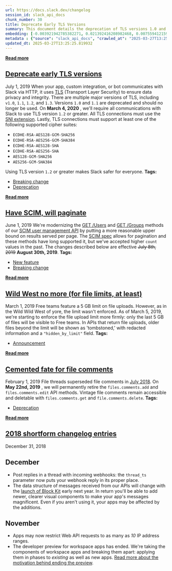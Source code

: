 ```yaml
---
url: https://docs.slack.dev/changelog
session_id: slack_api_docs
chunk_number: 30
title: Deprecate Early TLS Versions
summary: This document details the deprecation of TLS versions 1.0 and 1.1 for Slack communications, with a requirement to use TLS version 1.2 or higher starting March 4, 2020. It emphasizes the necessity of the SNI extension and lists supported cipher suites for TLS connections.
embedding: [-0.003921942785382271, 0.021392416208982468, 0.007559412159025669, 0.004388479515910149, 0.028963206335902214, -0.0032297237776219845, -0.023395109921693802, -0.002607674803584814, -0.03674640506505966, 0.019602127373218536, 0.013965757563710213, 0.011598937213420868, -0.04970322921872139, 0.027643248438835144, -0.011265154927968979, 0.060869764536619186, -0.026399150490760803, 0.005389826837927103, -0.026429494842886925, 0.018585609272122383, 0.05197901651263237, -0.0007424761424772441, -0.007912158966064453, 0.07537412643432617, 0.0017808048287406564, 0.02872045524418354, -0.030541086569428444, 0.019829707220196724, -0.011394116096198559, -0.020224176347255707, 0.01436022762209177, -0.02548883482813835, 0.019435236230492592, 0.06432896852493286, 0.036260902881622314, -0.029873521998524666, -0.011500319465994835, 0.031345199793577194, 0.0391739122569561, -0.03131485357880592, -0.042086921632289886, -0.013108544051647186, -0.009141085669398308, 0.03207344934344292, -0.04020560160279274, 0.019238002598285675, -0.005507409106940031, -0.0093383202329278, -0.024533003568649292, 0.04669918864965439, -0.0419655479490757, -0.039962854236364365, -0.022530309855937958, 0.023759236559271812, -0.037687063217163086, -0.033954769372940063, -0.036807093769311905, 0.0051243179477751255, -0.01635533571243286, -0.009603829123079777, 0.01955661177635193, -0.023228218778967857, -0.012342361733317375, -0.050522513687610626, -0.03352995589375496, -0.010051400400698185, -0.03146657347679138, 0.035562995821237564, 0.0315576046705246, 0.020406240597367287, 0.04991563409566879, 0.03261964023113251, -0.04284551739692688, -0.009892095811665058, -0.018980078399181366, -0.0022454450372606516, -0.004058490041643381, 0.07258249074220657, 0.0007045462843962014, -0.01723530702292919, -0.016567742452025414, 0.041024886071681976, -0.0405697301030159, -0.018980078399181366, -0.04569784179329872, 0.008139737881720066, -0.013814038597047329, -0.016461540013551712, -0.004847430158406496, 0.04069110378623009, -0.013495427556335926, -0.01320716179907322, -0.03674640506505966, -0.016233960166573524, 0.049581851810216904, -0.02618674375116825, -0.02662673033773899, 0.0019780397415161133, -0.031345199793577194, 0.025625383481383324, 0.059959448873996735, -0.049460478127002716, -0.08830060809850693, -0.07149011641740799, 0.01570294238626957, -0.010817582719027996, 0.05003701150417328, -0.012448565103113651, 0.02820461057126522, -0.03167898207902908, -0.12926480174064636, -0.01360921747982502, -0.0240930188447237, -0.01603672467172146, -0.019177313894033432, -0.013328536413609982, -0.02787082828581333, 0.008314215578138828, 0.006990464869886637, -0.026793621480464935, -0.044028930366039276, -0.01562708429992199, 0.01182651612907648, -0.0011995304375886917, 0.035927120596170425, -0.029145268723368645, 0.006148423068225384, -0.014238852076232433, -0.06150698661804199, -0.03999319672584534, 0.04372549057006836, 0.0025678484234958887, 0.08775442093610764, -0.051887985318899155, -0.024972990155220032, -0.050856295973062515, -0.04827706888318062, -0.017174620181322098, -0.022757887840270996, -0.000895617762580514, 0.013396810740232468, -0.05832088366150856, 0.028553564101457596, -0.025504007935523987, -0.024745410308241844, 0.01078723929822445, 0.003100762376561761, -0.012516838498413563, -0.005810847505927086, -0.0007661822601221502, -0.04008422791957855, 0.027172919362783432, 0.006903226021677256, 0.013427154161036015, -0.032923080027103424, -0.018752500414848328, 0.03092038445174694, 0.08975711464881897, 0.01505813654512167, -0.009110741317272186, -0.022242043167352676, 0.03099624440073967, -0.030343851074576378, -0.002347855595871806, 0.0019723502919077873, -0.0022682028356939554, 0.05467962101101875, -0.04050904139876366, -0.09006055444478989, -0.032771360129117966, 0.02421439439058304, -0.04053938388824463, 0.002385785337537527, -0.000907470821402967, -0.0086404113098979, -0.020375896245241165, -0.014868487603962421, -0.03474371135234833, -0.012645800597965717, 0.003906771074980497, -0.007312868256121874, 0.026247432455420494, -0.06833435595035553, -0.029691459611058235, -0.06542134284973145, -0.01995108276605606, -0.026641901582479477, 0.028037719428539276, -0.00926246028393507, -0.013381638564169407, -0.017766324803233147, 0.02460886351764202, 0.03562368080019951, 0.015262957662343979, 0.019526269286870956, -0.02835632860660553, 0.01071137934923172, -0.00913349911570549, 0.014140235260128975, -0.004441581200808287, 0.005526374094188213, 0.04533371329307556, 0.03407614678144455, -0.014064375311136246, 0.022348247468471527, -0.0179787315428257, 0.016385680064558983, 0.05179695412516594, -0.030252819880843163, 0.019131798297166824, 0.04512130841612816, -0.031375542283058167, -0.041176605969667435, 0.039962854236364365, 0.001190996146760881, 0.0008263958152383566, -0.04375583305954933, 0.0105975903570652, -0.03356029838323593, 0.007646650541573763, 0.0005224831984378397, 0.06651372462511063, 0.02608054131269455, -0.0003691044985316694, 0.024548176676034927, 0.018282171338796616, 0.017690464854240417, 0.0029130098409950733, 0.006645303685218096, 0.031375542283058167, 0.0016271889908239245, -0.01570294238626957, -0.0230764988809824, -0.032953422516584396, 0.016461540013551712, -0.04160141944885254, 0.02398681454360485, -0.03331754729151726, -0.005719815846532583, 0.006709784269332886, -7.236297096824273e-05, 0.009907267987728119, -0.015513294376432896, 0.05009770020842552, -0.0003186104295309633, 0.021028289571404457, -0.006341864820569754, -0.05546855926513672, 0.015035378746688366, 0.04090351238846779, 0.04955150932073593, -0.0027954273391515017, 0.007635271642357111, -0.018767671659588814, 0.002433197572827339, -0.0649358406662941, -0.018661469221115112, 0.005511201918125153, 0.0013796970015391707, 0.025837790220975876, 0.00509018125012517, -0.025807445868849754, -0.04503027722239494, -0.003986423369497061, -0.014876073226332664, 0.04017525911331177, 0.027263950556516647, 0.0719149261713028, 0.0018196828896179795, -0.01445125974714756, 0.025428147986531258, 0.04493924230337143, 0.031163135543465614, -0.00515466183423996, 0.0032411026768386364, -0.029828006401658058, -0.009899681434035301, 0.048732224851846695, -0.04742743819952011, -0.012327189557254314, 0.009527969174087048, 0.008185254409909248, 0.012251329608261585, -0.010574832558631897, 0.02171102538704872, -0.004915704019367695, -0.025246083736419678, 0.03692846745252609, 0.007051152642816305, 0.002275788923725486, -0.00874661561101675, 0.07786232233047485, -0.045728184282779694, -0.0025223325937986374, 0.0036014358047395945, 0.06590684503316879, 0.050128042697906494, -0.002376302843913436, -0.010461042635142803, 0.0038100499659776688, 0.003131106263026595, -0.00812456663697958, 0.02178688533604145, -0.03513817861676216, 0.07033704966306686, 0.05889741703867912, -0.02101311646401882, -0.012266501784324646, 5.0671860662987456e-05, -0.015672599896788597, -0.0017722705379128456, 0.012706487439572811, -0.06275108456611633, -0.04163176566362381, -0.03744431212544441, -0.02064899168908596, 0.048732224851846695, 0.006834952626377344, 0.004828465171158314, 0.009619001299142838, -0.005181212443858385, -0.022393763065338135, -0.001262114616110921, 0.017220135778188705, 0.015300886705517769, -0.031163135543465614, 0.029205957427620888, -0.016856009140610695, 0.025367459282279015, -0.05640922114253044, 0.006046012509614229, -0.022879263386130333, -0.00729011045768857, 0.05480099469423294, -0.021984120830893517, -0.04211726412177086, 0.011007232591509819, 0.044180646538734436, -0.004168486688286066, 0.02913009747862816, 0.0002944301813840866, -0.022105496376752853, -0.034986462444067, -0.02098277397453785, 0.03404580056667328, 0.03192173317074776, 0.021362071856856346, -0.009216944687068462, -0.03192173317074776, 0.043088268488645554, -0.04694193974137306, -0.02450265921652317, 0.015976037830114365, -0.006140836980193853, -0.017948389053344727, 0.01324509084224701, 0.03063211776316166, -0.05923119932413101, -0.022469621151685715, 0.017144275829195976, -0.04739709571003914, -0.007085289340466261, -0.0009738479857333004, -0.00755561888217926, 0.006759093143045902, 0.008587310090661049, -0.03953803703188896, -0.024275081232190132, 0.020967600867152214, -0.02509436570107937, 0.029145268723368645, 0.023835094645619392, 0.0174932312220335, -0.04851981997489929, -0.005549131892621517, 0.03786912560462952, 0.005807054694741964, 0.025064021348953247, 0.043300677090883255, 0.01546019222587347, 0.004930875729769468, 0.026641901582479477, -0.03213413804769516, 0.011052748188376427, -0.01456504873931408, 0.03131485357880592, -0.034500960260629654, 0.006664268206804991, -0.014018859714269638, 0.007760439999401569, -0.012213400565087795, 0.007407692726701498, -0.004195037297904491, 0.004968805704265833, 0.010620348155498505, 0.0029604220762848854, 0.03001006878912449, 0.018100107088685036, 0.05637887492775917, -0.012532010674476624, 0.039780788123607635, -0.005852570291608572, -0.014671252109110355, -0.032255515456199646, -0.031041759997606277, 0.015027792192995548, 0.025852961465716362, 0.024715067818760872, 0.022424105554819107, -0.009573484770953655, 0.02835632860660553, 0.015869833528995514, 0.04466614872217178, -0.035198867321014404, -0.0013493531150743365, -0.024745410308241844, 0.031861044466495514, 0.042420703917741776, 0.027446012943983078, 0.0821104645729065, 0.023425454273819923, -0.05722850561141968, 0.02178688533604145, -0.0405697301030159, -0.031011415645480156, 0.049066007137298584, 0.012092025019228458, -0.0010705690365284681, 0.0765271931886673, -0.08265665173530579, -0.06211386248469353, -0.03623056039214134, 0.055589936673641205, -0.005454307422041893, 0.026823963969945908, -0.008056292310357094, -0.030085928738117218, 0.030389366671442986, 0.015422262251377106, 0.0059018791653215885, -0.007650443352758884, 0.014026445336639881, -0.004650195129215717, 0.022211698815226555, -0.041358668357133865, 0.015520879998803139, -0.027370154857635498, -0.024259909987449646, 0.004426409490406513, 0.05058320239186287, -0.019086282700300217, -0.0004883463843725622, 0.025625383481383324, -0.020330380648374557, -0.06275108456611633, -0.01756908930838108, -0.009634172543883324, -0.05771400406956673, 0.05106870085000992, -0.013442326337099075, 0.03407614678144455, -0.016916697844862938, -0.010476214811205864, 0.022166183218359947, 0.012789933010935783, -0.014800213277339935, -0.009179014712572098, 0.02952456846833229, -0.0025431939866393805, 0.005397412460297346, 0.04445374384522438, 0.02781013958156109, -0.03389408066868782, 0.011234810575842857, -0.05413343012332916, -0.04038766771554947, 0.006872882600873709, 0.015065722167491913, 0.06090011075139046, 0.0022492380812764168, 0.0216806810349226, -0.011196881532669067, -0.025109536945819855, 0.009239702485501766, 0.008814889006316662, 0.0005404998664744198, 0.014845729805529118, 0.02036072500050068, -0.010013471357524395, 0.024988161399960518, -0.021984120830893517, 0.022348247468471527, 0.0223785899579525, -0.019935909658670425, -0.001812096918001771, -0.01256235409528017, -0.011439631693065166, -0.04284551739692688, 0.005678093060851097, -0.025504007935523987, -0.0030761079397052526, -0.03525955602526665, 0.01614292897284031, 0.00935349240899086, 0.02556469477713108, 0.011644452810287476, -0.0003636520996224135, 0.01841871812939644, -0.010749309323728085, -0.011606522835791111, 0.0008467831066809595, -0.02043658308684826, 0.03268032893538475, 0.015581567771732807, -0.011500319465994835, 0.024851614609360695, -0.008739029057323933, 0.0479736290872097, 0.011121021583676338, -0.012979582883417606, -0.013146474026143551, -0.008276285603642464, 0.015042964369058609, -0.018054591491818428, -0.026899823918938637, 0.014382985420525074, -0.03125416859984398, -0.0605359822511673, -0.014329884201288223, -0.009490039199590683, 0.003269549924880266, -0.042966894805431366, 0.029919037595391273, -0.0022359625436365604, -0.03066246211528778, 0.019420064985752106, -0.027188090607523918, -0.03246792033314705, -0.011735484935343266, 0.0009435041574761271, 0.0028162887319922447, 0.018661469221115112, 0.036776747554540634, 0.007157356012612581, -0.05546855926513672, 0.004752605687826872, -0.011303084902465343, 0.021119320765137672, -0.019131798297166824, 0.018069762736558914, 0.033438924700021744, 0.007161148823797703, 0.017007729038596153, -0.022757887840270996, 0.019526269286870956, -0.016643602401018143, 0.005579475779086351, 0.00233458005823195, 0.0005153713282197714, 0.013700248673558235, 0.021984120830893517, -0.024730239063501358, 0.015179512090981007, 0.03550230711698532, -0.023819923400878906, -0.0035141974221915007, 0.02429025247693062, 0.021437931805849075, -0.03689812496304512, -0.011963063850998878, 0.0423903614282608, 0.0009586760425008833, -0.010483800433576107, 0.015824317932128906, 0.0009861751459538937, -0.018175967037677765, 0.021377243101596832, 0.005454307422041893, -0.0015257267514243722, -0.004991563502699137, -0.024897130206227303, -0.02869011089205742, 0.0009928129147738218, 0.02248479425907135, -0.04648678004741669, -0.001852871384471655, -0.007836299948394299, -0.02985835075378418, -0.022242043167352676, -0.03817256540060043, -0.02025452069938183, 0.00790457334369421, 0.014731939882040024, 0.015748459845781326, 0.03371201828122139, -0.0009354440262541175, 0.00935349240899086, -0.03832428529858589, -0.024881958961486816, 0.013374052941799164, -0.0017533056670799851, -0.04490889981389046, -0.024017158895730972, -0.0037683271802961826, -0.023091670125722885, 0.014375399798154831, 0.01423126645386219, -0.07130805402994156, -0.01658291555941105, -0.013191989623010159, 0.018646296113729477, 0.014413329772651196, -0.001844337210059166, -0.04712400212883949, -0.023273734375834465, 0.02219652757048607, -0.009315562434494495, -0.02145310305058956, 0.019010422751307487, -0.007972846738994122, -0.03386373817920685, -0.022317903116345406, -0.0013806452043354511, 0.0066794403828680515, 0.026141228154301643, 0.020406240597367287, -0.012759589590132236, -0.07167217880487442, 0.02131655625998974, 0.004513647872954607, 0.01904076710343361, 0.015611911192536354, 0.018980078399181366, -0.02145310305058956, -0.030692806467413902, -0.009429351426661015, 0.038718756288290024, 0.00782871339470148, 0.008010776713490486, -0.03213413804769516, 0.01735668256878853, 0.0036279866471886635, 0.024366112425923347, 0.0017732188571244478, -0.006694612093269825, -0.014671252109110355, -0.008276285603642464, -0.02116483636200428, -0.001448918948881328, 0.007688373327255249, -0.016916697844862938, -0.0345616452395916, 0.051887985318899155, 0.0010781550081446767, 0.034986462444067, -0.026217088103294373, -0.013146474026143551, -0.015020206570625305, -0.0034478201996535063, 0.03304445371031761, -0.000307468551909551, 0.025109536945819855, -0.0066794403828680515, 0.020345551893115044, -0.04038766771554947, -0.014739525504410267, 0.0015655531315132976, 0.008678341284394264, 0.015232613310217857, -0.0009202721412293613, -0.022059980779886246, 0.0223785899579525, 0.05395136773586273, 0.008852818980813026, 0.027097059413790703, -0.016446366906166077, -0.001182461972348392, -0.04060007259249687, 0.00048550163046456873, 0.056834034621715546, -0.0007059686467982829, 0.018722156062722206, -0.043816521763801575, -0.022014465183019638, 0.010286565870046616, -0.020770367234945297, -0.014337469823658466, 0.05938291922211647, 0.004100212827324867, -0.024441972374916077, 0.016416024416685104, -0.0075859627686440945, 0.01614292897284031, -0.012516838498413563, 0.005617405287921429, 0.01208443846553564, -0.005681886337697506, 0.023880610242486, -0.013692663051187992, -0.02828047052025795, 0.01065827812999487, -0.011234810575842857, -0.03826359659433365, 3.0077157134655863e-05, -0.004274690058082342, 0.009163843467831612, -0.009034881368279457, -0.02098277397453785, 0.04141935706138611, -0.04845913127064705, 0.008761786855757236, -0.0035407482646405697, -0.015642255544662476, 0.018828360363841057, -0.0023137186653912067, -0.017553918063640594, -0.019632471725344658, -0.006334279198199511, -0.010210705921053886, -0.009452110156416893, 0.021301383152604103, -0.04685090854763985, -0.03583608940243721, 0.011447218246757984, 0.019101453945040703, -0.025155052542686462, 0.008739029057323933, 0.04354342818260193, -0.005594647489488125, 0.01826699823141098, 0.0016357232816517353, 0.02869011089205742, 0.014496775344014168, -0.0060194614343345165, -0.015900177881121635, 0.0009207462426275015, -0.05901879072189331, 0.041874516755342484, -0.046274375170469284, 0.024153705686330795, 0.0007571739261038601, -0.012645800597965717, 0.03674640506505966, 0.031132791191339493, 0.015399504452943802, -0.010278979316353798, -0.01852492056787014, 0.028872175142169, -0.027188090607523918, 0.029554910957813263, 0.01735668256878853, 0.01511123776435852, -0.027794968336820602, 0.01276717521250248, 0.01932903379201889, 0.01694704033434391, -0.02662673033773899, 0.0016072759171947837, 0.017007729038596153, 0.004502268973737955, 0.008534207940101624, 0.047518473118543625, -0.005056044086813927, 0.019162142649292946, 0.008867990225553513, 0.004547784570604563, -0.04369514808058739, -0.02336476556956768, -0.00044638648978434503, 0.047882597893476486, 0.021984120830893517, -0.01458022091537714, -0.011394116096198559, 0.006243247538805008, 0.037687063217163086, -0.0058373985812067986, -0.03480439633131027, 0.020497271791100502, 0.005196384619921446, -0.019723502919077873, -0.0174932312220335, 0.03234654664993286, 0.004286068957298994, 0.010832754895091057, -0.012243743985891342, -0.03146657347679138, 0.004710882902145386, -0.05422446131706238, -0.018873875960707664, -0.012076852843165398, -0.045606810599565506, -0.022181356325745583, -0.0011028093285858631, 0.0094976257532835, -0.020588302984833717, 0.0066680614836514, -0.004305033944547176, -0.12180022150278091, 0.0015712425811216235, 0.015194683335721493, -0.003138692118227482, -0.007597341667860746, 0.003720914712175727, 0.010718965902924538, 0.05619681254029274, 0.033287204802036285, -0.03753534331917763, 0.04967288672924042, -0.018904220312833786, -0.016233960166573524, -0.038233254104852676, 0.013374052941799164, 0.0035141974221915007, 0.015035378746688366, 0.027461186051368713, 0.0034535096492618322, 0.008913506753742695, 0.006546685937792063, 0.02072484977543354, -0.002888355404138565, 0.036109182983636856, 0.009270046837627888, -0.004801914561539888, 0.004377100616693497, -0.01624913327395916, 0.042602766305208206, -0.022727545350790024, 0.029539739713072777, 0.021210351958870888, -0.04551577568054199, -0.019981427118182182, -0.024972990155220032, 0.016446366906166077, -0.011932719498872757, 0.0045174406841397285, 0.013055441901087761, -0.006880468223243952, 0.02592882141470909, -0.02098277397453785, 0.04812534898519516, -0.0012772864429280162, 0.002968007931485772, 0.010764481499791145, 0.01896490715444088, 0.014974690973758698, -0.00480570737272501, 0.04184417054057121, 0.0335906445980072, 0.02116483636200428, 0.022090323269367218, -0.015437434427440166, -0.027385326102375984, -0.02802254632115364, 0.005484651308506727, -0.02413853444159031, 0.007548033259809017, 0.016931869089603424, 0.04232967272400856, 0.019935909658670425, -0.01140928827226162, -0.009520383551716805, 0.024047503247857094, -0.0035616096574813128, -0.009967954829335213, -0.019359378144145012, -0.0028181851375848055, 0.004369514528661966, -0.01570294238626957, 0.02501850575208664, 0.014329884201288223, 0.005958773661404848, 0.008344558998942375, 0.019177313894033432, 0.01146238949149847, 0.007942503318190575, 2.3817256078473292e-06, -0.05601475015282631, 0.054740309715270996, -0.011583765037357807, 0.03632159158587456, 0.014936760999262333, 0.006637717597186565, -0.005560510791838169, 0.006956328172236681, 0.004983977414667606, 0.03723190724849701, -0.01614292897284031, 0.04745778441429138, 0.01496710442006588, 0.027491530403494835, -0.013980929739773273, -0.014534705318510532, 0.00694115599617362, 0.00860248226672411, 0.02993420884013176, -0.0021676889155060053, 0.002835253719240427, 0.01687118224799633, 0.003493335796520114, 0.012129954993724823, -0.014663666486740112, -0.032558951526880264, 0.007373556029051542, 0.03192173317074776, -0.002988869324326515, -0.0137381786480546, 0.03307479992508888, 0.009239702485501766, -0.0281742662191391, 0.021043460816144943, 0.055256154388189316, -0.026399150490760803, 0.007229422684758902, 0.01423126645386219, -0.010863099247217178, 0.002465437864884734, -0.001176772522740066, -0.010225878097116947, -0.011523077264428139, -0.04858050495386124, 0.04666884243488312, -0.022833747789263725, 0.02523091249167919, 0.05477065220475197, 0.013025098480284214, 0.003461095504462719, 0.014132648706436157, 0.007988018915057182, -0.0006026099435985088, -0.025837790220975876, 0.026126056909561157, 0.015247785486280918, -0.007972846738994122, 0.018312513828277588, -0.03210379555821419, -0.017735980451107025, 0.02545849233865738, 0.009565899148583412, -0.021437931805849075, -0.008814889006316662, -0.011636867187917233, 0.006914605386555195, -0.0047450195997953415, -0.04478752613067627, 0.030950728803873062, -0.029691459611058235, 0.017083588987588882, 0.027612904086709023, 0.012964410707354546, -0.01606706902384758, 0.013768523000180721, -0.01709876023232937, 0.005651542451232672, -0.008041121065616608, -0.04038766771554947, -0.023455796763300896, -0.0028333570808172226, -0.011940305121243, 0.018691811710596085, -0.0021942397579550743, -0.02465437911450863, -0.014034030959010124, 0.0008875576313585043, -0.038870472460985184, -0.012000992894172668, -0.029479051008820534, 0.027521872892975807, 0.00790457334369421, 0.024411628022789955, 0.04226898401975632, 0.035927120596170425, 0.017250480130314827, 0.05704643949866295, -0.00542775634676218, 0.016461540013551712, 0.03759603202342987, 0.02799220383167267, 0.0012763382401317358, -0.004991563502699137, -0.01518709771335125, -0.0010117777856066823, 0.022606169804930687, 0.005014321301132441, -0.008314215578138828, 0.03495611622929573, -0.021619994193315506, 0.0172808226197958, 0.02289443649351597, 0.06475377827882767, -0.0018054591491818428, 0.025443319231271744, -0.052798300981521606, -0.024806099012494087, -0.007438036613166332, -0.02031520940363407, -0.007707338314503431, 0.025064021348953247, 0.022757887840270996, 0.04584955796599388, -0.0004587136791087687, 0.004506061784923077, -0.003385236021131277, 0.014375399798154831, -0.04536405950784683, 0.021301383152604103, 0.03201276436448097, 0.004911910742521286, 0.00073915725806728, 0.02993420884013176, 9.381702693644911e-05, -0.014223680831491947, 0.00240664673037827, 0.02931215986609459, 0.004449167288839817, -0.03131485357880592, -0.002321304753422737, -0.03786912560462952, -0.007566997781395912, 0.0020178661216050386, -0.006266005337238312, -0.03164863586425781, 0.007927331142127514, 0.01346508413553238, -0.009110741317272186, -0.029509395360946655, -0.011803758330643177, 0.003210758790373802, 0.0021619994658976793, -0.002107001142576337, -0.023865438997745514, 0.011310670524835587, 0.027885999530553818, -0.02149861864745617, 0.01555122435092926, 0.0010098812635987997, 0.00037384574534371495, 0.03089004009962082, 0.021619994193315506, 0.014610564336180687, -0.004775363486260176, -0.03720156103372574, -0.03268032893538475, 0.03374236449599266, 0.012873378582298756, 0.023197874426841736, -0.0035748849622905254, 0.006243247538805008, 0.01819113828241825, 0.023713719099760056, 0.003148174611851573, -0.0018633020808920264, -0.016476711258292198, -0.013487841933965683, 0.025367459282279015, 0.024533003568649292, -0.0014906417345628142, 0.008230770006775856, 0.009634172543883324, 0.020815882831811905, -0.005765331909060478, -0.005040872376412153, -0.025170225650072098, 0.01085551269352436, -0.010483800433576107, 0.007669408340007067, 0.027825312688946724, -0.0002400246012257412, -0.01834285818040371, 0.05986841768026352, -0.008534207940101624, 0.030874868854880333, -0.01976901851594448, -0.04669918864965439, -0.028599079698324203, 0.010954130440950394, 0.0007073910674080253, -0.013594045303761959, 0.0022625133860856295, -0.021953776478767395, 0.012949238531291485, 0.01573328673839569, -0.005746366921812296, -0.020451756194233894, 0.01472435425966978, -0.03158795088529587, 0.008830061182379723, -0.02215101197361946, 0.017887700349092484, 0.02670259028673172, -0.012926480732858181, 0.0005153713282197714, -0.004396065603941679, -0.03261964023113251, 0.0034629921428859234, -0.008450762368738651, 0.004418823402374983, -0.007271145470440388, -0.013434740714728832, 0.001560811884701252, 0.019890394061803818, -0.002565952017903328, 0.004248139448463917, -0.008314215578138828, 0.010195533744990826, -0.014375399798154831, 0.017629778012633324, 0.024229565635323524, -0.011576179414987564, 0.001315216301009059, 0.021104149520397186, 0.01456504873931408, -0.0019799363799393177, 0.007138391025364399, -0.0057842968963086605, -0.003730397205799818, 0.005416377447545528, 0.014762284234166145, -0.025655725970864296, 0.009854165837168694, 0.03868841007351875, 0.025504007935523987, 0.030343851074576378, -0.013783694244921207, 0.005996703635901213, 0.01080241147428751, 0.01852492056787014, 0.005480858031660318, -0.0015115031274035573, -0.01914696954190731, 0.007669408340007067, 0.016780149191617966, -0.05146317183971405, 0.005765331909060478, -0.022499965503811836, 0.0007970002479851246, 0.014800213277339935, -0.012266501784324646, -0.012152712792158127, 0.000703598081599921, -0.016491882503032684, 0.008223183453083038, 0.025261256843805313, -0.026019852608442307, -0.0017447714926674962, 0.017842184752225876, -0.01188720390200615, -0.010286565870046616, 0.09813201427459717, -0.01562708429992199, 0.01401127316057682, 0.02222687192261219, 0.0035691955126821995, 0.011606522835791111, -0.015376746654510498, 0.03647330775856972, -0.012532010674476624, -0.02711223065853119, -0.023091670125722885, 0.022317903116345406, 0.020997945219278336, 0.024411628022789955, -0.004104006104171276, -0.0032923079561442137, -0.01772080920636654, 0.061719395220279694, -0.008974194526672363, -0.0009126861696131527, 0.0064632403664290905, 0.03726224973797798, 0.0012080646120011806, -0.0077680260874331, 0.011743070557713509, -0.023501312360167503, 0.038870472460985184, -0.02054278738796711, 0.03365132957696915, 0.0064101386815309525, -0.0024161292240023613, -0.02567089907824993, 0.020770367234945297, 0.03158795088529587, -0.03437958285212517, -0.01914696954190731, 0.0017627881607040763, 0.015027792192995548, 0.036078840494155884, -0.014200922101736069, -0.010028642602264881, -0.03459199145436287, 0.01844906248152256, -0.0018851117929443717, -0.020087629556655884, 0.002338373102247715, -0.015126409940421581, -0.030616946518421173, 0.012623041868209839, -0.03368167579174042, -0.025473663583397865, 0.020057285204529762, 0.03386373817920685, -0.02072484977543354, -0.00584119139239192, 0.001433747005648911, 0.02439645677804947, 0.053678274154663086, -0.015642255544662476, 0.008003191091120243, -0.026990855112671852, 0.024517832323908806, 0.004642609506845474, 0.009801063686609268, -0.01588500663638115, 0.0002647975052241236, 0.0019666608422994614, -0.01925317384302616, 0.00830662902444601, 0.0030817973893135786, -0.0027897378895431757, 0.007669408340007067, -0.002216997556388378, 0.029873521998524666, 0.0052874162793159485, -0.016628431156277657, -0.021104149520397186, -0.0007524326792918146, -0.004798121750354767, 0.020664162933826447, -0.013707835227251053, 0.011113435961306095, 0.010468629188835621, 0.03447061404585838, -0.04148004576563835, 0.02113449200987816, 0.010923787020146847, -0.016962213441729546, -0.01570294238626957, 0.0012014268431812525, -0.011348600499331951, -0.01544502004981041, 0.03841531649231911, 0.020512443035840988, 0.00735459104180336, 0.007783197797834873, -0.01885870285332203, -0.012000992894172668, -0.006250833626836538, -0.01720496453344822, 0.02274271659553051, 0.012683729641139507, -0.00460467953234911, -0.0011720312759280205, 0.004646402318030596, 0.038536690175533295, -0.030601773411035538, -0.0108403405174613, 0.0029755940195173025, 0.02215101197361946, -0.02416887693107128, 0.01640085130929947, -6.296942046901677e-06, 0.01335129514336586, 0.018873875960707664, -0.012660971842706203, -0.011705140583217144, 0.014640908688306808, -0.02240893431007862, -0.038749098777770996, 0.034683022648096085, 0.0023402695078402758, -0.009967954829335213, 0.0010013470891863108, -0.05249486491084099, -0.005924636963754892, 0.0019021801417693496, -0.01878284476697445, 0.0014403846580535173, 0.03249826654791832, -0.0012640110217034817, 0.0012052198871970177, 0.00700563658028841, -0.012099610641598701, 0.013434740714728832, 0.010483800433576107, 0.020300036296248436, -0.010749309323728085, -0.02215101197361946, 0.0004679590929299593, -0.045758526772260666, 0.050643887370824814, 0.027537046000361443, 0.020057285204529762, 0.004407444503158331, -0.013760936446487904, -0.012714073993265629, -0.026914997026324272, 0.006197731476277113, -0.03374236449599266, -0.01668911799788475, -0.009763134643435478, 0.019495924934744835, 0.014466430991888046, 0.03972010314464569, -0.03965941444039345, 0.022317903116345406, -0.041540734469890594, 0.010127260349690914, -0.0016689118929207325, 0.005192591808736324, -0.03070797771215439, -0.009725204668939114, -0.03632159158587456, 0.026748105883598328, 0.021832400932908058, 0.0005243796622380614, 0.0027574975974857807, 0.014602978713810444, 0.0005092077772133052, -0.015278128907084465, -0.008481106720864773, -0.022879263386130333, 0.03019213303923607, 0.02652052603662014, -0.023577172309160233, -0.0033529954962432384, 0.02649018168449402, -0.03070797771215439, -0.011545835062861443, -0.03850634768605232, -0.021635165438055992, 0.019010422751307487, 0.010544488206505775, 0.007536654360592365, -0.004949840717017651, -0.012372705154120922, -0.030616946518421173, -0.02421439439058304, 0.012365119531750679, -0.007995604537427425, 0.035047147423028946, -0.019495924934744835, 0.009596243500709534, 0.053465865552425385, 0.0022738922853022814, 0.02263651415705681, 0.01684083789587021, 0.012129954993724823, 0.009930025786161423, -0.02923630177974701, 0.005761538632214069, -0.014329884201288223, -0.006838745437562466, 0.007297696080058813, -0.00036815626663155854, 0.0015162443742156029, -0.02178688533604145, -0.02564055472612381, 0.027901170775294304, -0.03984147682785988, 0.008200425654649734, -0.0007794576813466847, 0.03789947181940079, 0.011378943920135498, 0.002689223736524582, -0.03249826654791832, 0.03440992906689644, -0.012349947355687618, -0.04581921547651291, -0.027339810505509377, 0.006815987639129162, 0.02145310305058956, -0.017948389053344727, 0.0373532809317112, 0.02354682795703411, 0.0215744785964489, 0.0025223325937986374, -0.005461893510073423, 0.007328039966523647, 0.033105142414569855, -0.03195207566022873, -0.016294648870825768, -0.012615456245839596, -0.0025109536945819855, -0.018100107088685036, 0.01203133724629879, 0.001046862918883562, -0.00984658021479845, -0.012281673960387707, 0.010878270491957664, -0.0071232193149626255, -0.01036242488771677, 0.021817229688167572, -0.00319179380312562, 0.015945693477988243, 0.028659768402576447, 0.005348104052245617, -0.00048455336946062744, 0.02149861864745617, 0.008594895713031292, 0.0172808226197958, 0.027263950556516647, -0.03334789350628853, -0.0431489571928978, -0.01591535098850727, 0.00322782713919878, 0.005727401934564114, 0.038567036390304565, -0.02046692743897438, -0.02900872193276882, 0.003899184986948967, -0.0009468229836784303, -0.005693265236914158, -0.028189437463879585, 0.01596086658537388, 0.015247785486280918, -0.01885870285332203, -0.009057640098035336, 0.016977384686470032, -0.025959165766835213, 0.0218930896371603, -0.00399021664634347, 0.02853839285671711, 0.008739029057323933, 0.012349947355687618, 0.019526269286870956, -0.016051897779107094, 0.00319179380312562, -0.0389615036547184, 0.018585609272122383, 0.007517689373344183, -0.009527969174087048, -0.015930522233247757, 0.008572137914597988, 0.02548883482813835, -0.02732463739812374, 0.0012165987864136696, 0.02696051262319088, 0.016749806702136993, 0.03465268015861511, -0.009232116863131523, -0.0012184953084215522, 0.000665194122120738, 0.018691811710596085, -0.01190237607806921, 0.009171429090201855, 0.006501170340925455, -0.020770367234945297, -0.0009226427646353841, 0.02031520940363407, -0.02768876403570175, 0.010870684869587421, 0.0053405179642140865, 0.004407444503158331, 0.057167816907167435, -0.00898936577141285, 0.0037853955291211605, -0.012425807304680347, -0.0023516484070569277, 0.030601773411035538, 0.018843531608581543, 0.00010270682832924649, -0.006250833626836538, -0.018904220312833786, 0.013980929739773273, 0.016006382182240486, 0.016021553426980972, -0.003933321684598923, 0.0030704184900969267, 0.020148318260908127, 0.021559307351708412, 0.0281742662191391, 0.00860248226672411, 0.007745268288999796, 0.021392416208982468, -0.028993550688028336, -0.008200425654649734, 0.010627933777868748, -0.010847927071154118, 0.0011653935071080923, 0.011348600499331951, -0.002689223736524582, -0.041176605969667435, 0.007601134944707155, 0.008792131207883358, 0.03789947181940079, 0.00908039789646864, 0.019238002598285675, -0.03547196090221405, -0.003491439390927553, 0.009876923635601997, 0.025807445868849754, 0.006903226021677256, 4.833087950828485e-05, 0.031132791191339493, -0.012827862985432148, 0.01893456280231476, 0.029357675462961197, -0.044848211109638214, 0.014034030959010124, 0.010415527038276196, 0.01565742678940296, 0.025761930271983147, -0.003381442977115512, 0.029205957427620888, 0.017872529104351997, -0.02083105407655239, 0.021180007606744766, -0.018069762736558914, -0.018995251506567, -0.003125416813418269, -0.019359378144145012, 0.004502268973737955, -0.012319603934884071, -0.020967600867152214, 0.03805118799209595, 0.00911832693964243, 0.013138887472450733, 0.03741396963596344, -0.01715944893658161, -0.04809500649571419, 0.03623056039214134, -0.027491530403494835, 0.03880978748202324, -0.024457143619656563, -0.021468274295330048, -0.0019647644367069006, 0.0025375045370310545, -0.0133361229673028, 0.013518186286091805, -0.003899184986948967, 0.02501850575208664, 0.020345551893115044, 0.013237505219876766, -0.01093137264251709, -0.013472669757902622, 0.0036317796912044287, 0.01203133724629879]
metadata : {"source": "slack_api_docs", "crawled_at": "2025-03-27T13:25:22.745670", "url_path": "/changelog", "chunk_size": 4925}
updated_dt: 2025-03-27T13:25:25.819932
---
```

[**Read more**](https://docs.slack.dev/changelog/2019/09/01/what-they-see-is-what-you-get-and-more-and-less)
## [Deprecate early TLS versions](https://docs.slack.dev/changelog/2019-07-deprecate-early-tls-versions)
July 1, 2019
When your app, custom integration, or bot communicates with Slack via HTTP, it uses [TLS](https://en.wikipedia.org/wiki/Transport_Layer_Security) (Transport Layer Security) to ensure data privacy and integrity.
There are multiple major versions of TLS, including `v1.0`, `1.1`, `1.2`, and `1.3`. Versions `1.0` and `1.1` are deprecated and should no longer be used.
On **March 4, 2020** , we'll require all communications with Slack to use TLS version `1.2` or greater.
All TLS connections must use the [SNI extension](https://en.wikipedia.org/wiki/Server_Name_Indication). Lastly, TLS connections must support at least one of the following supported cipher suites:
  * `ECDHE-RSA-AES128-GCM-SHA256`
  * `ECDHE-RSA-AES256-GCM-SHA384`
  * `ECDHE-RSA-AES128-SHA`
  * `ECDHE-RSA-AES256-SHA`
  * `AES128-GCM-SHA256`
  * `AES256-GCM-SHA384`


Using TLS version `1.2` or greater makes Slack safer for everyone.
**Tags:**
  * [Breaking change](https://docs.slack.dev/changelog/tags/breaking-change)
  * [Deprecation](https://docs.slack.dev/changelog/tags/deprecation)


[**Read more**](https://docs.slack.dev/changelog/2019-07-deprecate-early-tls-versions)
## [Have SCIM, will paginate](https://docs.slack.dev/changelog/2019-06-have-scim-will-paginate)
June 1, 2019
We're modernizing the [GET /Users](https://docs.slack.dev/reference/scim-api/scim-api-1.1#get_users) and [GET /Groups](https://docs.slack.dev/reference/scim-api/scim-api-1.1#get_groups) methods of our [SCIM user management API](https://docs.slack.dev/admins/scim-api) by putting a more reasonable upper bound on results served per page.
The [SCIM spec](http://www.simplecloud.info/specs/draft-scim-api-01.html#query-resources) allows for pagination and these methods have long supported it, but we've accepted higher `count` values in the past.
The changes described below are effective ~~July 8th, 2019~~ **August 30th, 2019**.
**Tags:**
  * [New feature](https://docs.slack.dev/changelog/tags/new-feature)
  * [Breaking change](https://docs.slack.dev/changelog/tags/breaking-change)


[**Read more**](https://docs.slack.dev/changelog/2019-06-have-scim-will-paginate)
## [Wild West no more (for file limits, at least)](https://docs.slack.dev/changelog/2019-03-wild-west-for-files-no-more)
March 1, 2019
Free teams feature a 5 GB limit on file uploads. However, as in the Wild Wild West of yore, the limit wasn't enforced. As of March 5, 2019, we're starting to enforce the file upload limit more firmly: only the last 5 GB of files will be visible to Free teams. In APIs that return file uploads, older files beyond the limit will be shown as 'tombstoned,' with redacted information and a `"hidden_by_limit"` field.
**Tags:**
  * [Announcement](https://docs.slack.dev/changelog/tags/announcement)


[**Read more**](https://docs.slack.dev/changelog/2019-03-wild-west-for-files-no-more)
## [Cemented fate for file comments](https://docs.slack.dev/changelog/2019/02/01/cemented-fate-for-file-comments)
February 1, 2019
File threads superseded file comments in [July 2018](https://docs.slack.dev/changelog/2018-05-file-threads-soon-tread). On **May 22nd, 2019** , we will permanently retire the `files.comments.add` and `files.comments.edit` API methods.
Vintage file comments remain accessible and deletable with `files.comments.get` and `file.comments.delete`.
**Tags:**
  * [Deprecation](https://docs.slack.dev/changelog/tags/deprecation)


[**Read more**](https://docs.slack.dev/changelog/2019/02/01/cemented-fate-for-file-comments)
## [2018 shortform changelog entries](https://docs.slack.dev/changelog/2018/12/31/compilation)
December 31, 2018
## December[​](https://docs.slack.dev/changelog#december "Direct link to December")
  * Post replies in a thread with incoming webhooks: the `thread_ts` parameter now puts your webhook reply in its proper place.
  * The data structure of messages received from our APIs will change with the [launch of Block Kit](https://medium.com/slack-developer-blog/catching-up-on-all-things-spec-851f8c5136fb#df8b) early next year. In return you'll be able to add newer, clearer visual components to make your app's messages magnificent. Even if you aren't using it, your apps may be affected by the additions.


## November[​](https://docs.slack.dev/changelog#november "Direct link to November")
  * Apps may now restrict Web API requests to as many as _10_ IP address ranges.
  * The developer preview for workspace apps has ended. We're taking the components of workspace apps and breaking them apart: applying them in phases to _existing_ as well as new apps. [Read more about the motivation behind ending the preview](https://medium.com/@SlackAPI/an-important-update-on-workspace-apps-aabc9e42a98b).